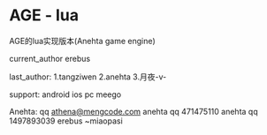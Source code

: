 AGE - lua
=====

AGE的lua实现版本(Anehta game engine)

current_author
  erebus

last_author:
   1.tangziwen
   2.anehta
   3.月夜-v-
 
support:
	android
	ios
	pc
	meego
	
Anehta:
qq athena@mengcode.com anehta
qq 471475110 anehta
qq 1497893039 erebus
		~miaopasi


